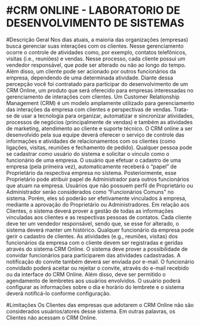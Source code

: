 #CRM ONLINE - LABORATORIO DE DESENVOLVIMENTO DE SISTEMAS
==========

#Descrição Geral
Nos dias atuais, a maioria das organizações (empresas) busca gerenciar suas interações com os clientes. Nesse gerenciamento ocorre o controle de atividades como, por exemplo, contatos telefônicos, visitas (i.e., reuniões) e vendas. Nesse processo, cada cliente possui um vendedor responsável, que pode ser alterado ou não ao longo do tempo. Além disso, um cliente pode ser acionado por outros funcionários da empresa, dependendo de uma determinada atividade.
Diante dessa percepção você foi contratado para participar do desenvolvimento de um CRM Online, um produto que será oferecido para empresas interessadas no gerenciamento de interações com clientes.
Um Customer Relationship Management (CRM) é um modelo amplamente utilizado para gerenciamento das interações da empresa com clientes e perspectivas de vendas. Trata-se de usar a tecnologia para organizar, automatizar e sincronizar atividades, processos de negócios (principalmente de vendas) e também as atividades de marketing, atendimento ao cliente e suporte técnico.
O CRM online a ser desenvolvido pela sua equipe deverá oferecer o serviço de controle das informações e atividades de relacionamentos com os clientes (como ligações, visitas, reuniões e fechamento de pedido).
Qualquer pessoa pode se cadastrar como usuário do sistema e solicitar o vinculo como o funcionário de uma empresa. O usuário que efetuar o cadastro de uma empresa (pela primeira vez), automaticamente receberá o “papel” de Proprietário da respectiva empresa no sistema. Posteriormente, esse Proprietário pode atribuir papel de Administrador para outros funcionários que atuam na empresa.
Usuários que não possuem perfil de Proprietário ou Administrador serão considerados como “Funcionários Comuns” no sistema. Porém, eles só poderão ser efetivamente vinculados à empresa, mediante a aprovação do Proprietário ou Administradores.
Em relação aos Clientes, o sistema deverá prover a gestão de todas as informações vinculadas aos clientes e as respectivas pessoas de contatos. Cada cliente deve ter um vendedor responsável, sendo que, se esse for alterado, o sistema deverá manter um histórico. Qualquer funcionário da empresa pode gerir o cadastro de clientes.
As atividades (e.g., reuniões, visitas) dos funcionários da empresa com o cliente devem ser registradas e geridas através do sistema CRM Online. O sistema deve prover a possibilidade de convidar funcionários para participarem das atividades cadastradas. A notificação do convite também deverá ser enviada por e-mail. O funcionário convidado poderá aceitar ou rejeitar o convite, através do e-mail recebido ou da interface do CRM Online. Além disso, deve ser permitido o agendamento de lembretes aos usuários envolvidos. O usuário poderá configurar as informações sobre o dia e horário do lembrete e o sistema deverá notificá-lo conforme configuração.

#Limitações
Os Clientes das empresas que adotarem o CRM Online não são considerados usuários/atores desse sistema. Em outras palavras, os Clientes não acessam o CRM Online.
